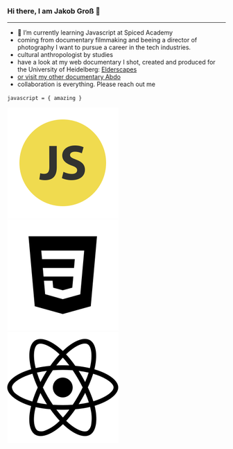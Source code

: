 ### Hi there, I am Jakob Groß 👋
---
- 🌱 I’m currently learning Javascript at Spiced Academy
- coming from documentary filmmaking and beeing a director of photography I want to pursue a career in the tech industries.
- cultural anthropologist by studies
- have a look at my web documentary I shot, created and produced for the University of Heidelberg: [Elderscapes](https://www.uni-heidelberg.de/elderscapes)
- [or visit my other documentary Abdo](https://www.abdo-film.de)
- collaboration is everything. Please reach out me

`javascript = {
  amazing
}`

![javascript](./652581_code_command_develop_javascript_language_icon.png)
![CSS](./7422531_css3_css_file_development_icon.png)
![react](./8666372_react_icon.png)
